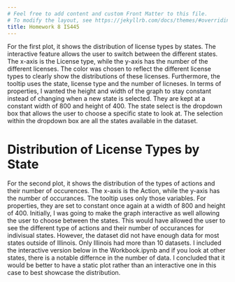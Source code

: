 ```yaml
---
# Feel free to add content and custom Front Matter to this file.
# To modify the layout, see https://jekyllrb.com/docs/themes/#overriding-theme-defaults
title: Homework 8 IS445
---
```


For the first plot, it shows the distribution of license types by states. The interactive feature allows the user to switch between the different states. The x-axis is the License type, while the y-axis has the number of the different licenses. The color was chosen to reflect the different license types to clearly show the distributions of these licenses. Furthermore, the tooltip uses the state, license type and the number of licneses. In terms of properties, I wanted the height and width of the graph to stay constant instead of changing when a new state is selected. They are kept at a constant width of 800 and height of 400. The state select is the dropdown box that allows the user to choose a specific state to look at. The selection within the dropdown box are all the states available in the dataset. 

<!DOCTYPE html>
<html lang="en">
<head>
  <meta charset="UTF-8">
  <meta name="viewport" content="width=device-width, initial-scale=1.0">
  <title>Distribution of License Types by State</title>
  <script src="https://cdn.jsdelivr.net/npm/chart.js@3.9.1/dist/chart.min.js"></script>
</head>
<body>
  <h1>Distribution of License Types by State</h1>
  <div id="myChartContainer"></div>
  <script>
    const chartData = {
      labels: [],
      datasets: [{
        label: 'License Count',
        data: [],
        backgroundColor: []
      }]
    };

    // Loop through your JSON data and populate chartData
    const jsonData = JSON.parse('[Replace with your JSON data]'); // Replace with actual JSON data
    jsonData.datasets['data-a8d06f529c9929af5a432d8d0550f02e'].forEach(entry => {
      chartData.labels.push(entry.State);
      chartData.datasets[0].data.push(entry.Count);
      // Add colors based on License Type (replace with your logic)
      chartData.datasets[0].backgroundColor.push('rgba(255, 99, 132, 0.2)'); // Example color
    });

    const ctx = document.getElementById('myChartContainer').getContext('2d');
    const myChart = new Chart(ctx, {
      type: 'bar',
      data: chartData,
      options: {
        scales: {
          yAxes: [{
            ticks: {
              beginAtZero: true
            }
          }]
        }
      }
    });
  </script>
</body>
</html>

For the second plot, it shows the distribution of the types of actions and their number of occurences. The x-axis is the Action, while the y-axis has the number of occurances. The tooltip uses only those variables. For properties, they are set to constant once again at a width of 800 and height of 400. Initially, I was going to make the graph interactive as well allowing the user to choose between the states. This would have allowed the user to see the different type of actions and their number of occurances for indivisual states. However, the dataset did not have enough data for most states outside of Illinois. Only Illinois had more than 10 datasets. I included the interactive version below in the Workbook.ipynb and if you look at other states, there is a notable differnce in the number of data. I concluded that it would be better to have a static plot rather than an interactive one in this case to best showcase the distribution. 
